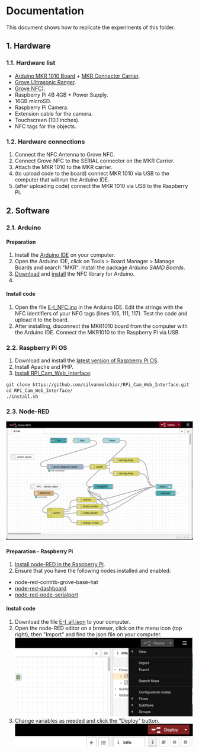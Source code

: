 # Documentation

This document shows how to replicate the experiments of this folder.

## 1. Hardware

### 1.1. Hardware list

 - [Arduino MKR 1010 Board](https://web.archive.org/web/20211011134406/https://docs.arduino.cc/hardware/mkr-wifi-1010/) + [MKR Connector Carrier](https://web.archive.org/web/20211011134727/https://docs.arduino.cc/hardware/mkr-connector-carrier/).
 - [Grove Ultrasonic Ranger](https://web.archive.org/web/20210505093856/https://wiki.seeedstudio.com/Grove-Ultrasonic_Ranger/).
 - [Grove NFC](https://web.archive.org/web/20210118105822/https://wiki.seeedstudio.com/Grove_NFC/)).
 - Raspberry Pi 4B 4GB + Power Supply.
 - 16GB microSD.
 - Raspberry Pi Camera.
 - Extension cable for the camera.
 - Touchscreen (10.1 inches).
 - NFC tags for the objects.

### 1.2. Hardware connections

 1. Connect the NFC Antenna to Grove NFC.
 1. Connect Grove NFC to the SERIAL connector on the MKR Carrier.
 1. Attach the MKR 1010 to the MKR carrier.
 1. (to upload code to the board) connect MKR 1010 via USB to the computer that will run the Arduino IDE.
 1. (after uploading code) connect the MKR 1010 via USB to the Raspberry Pi.

## 2. Software

### 2.1. Arduino

#### Preparation

 1. Install the [Arduino IDE](https://web.archive.org/web/20211006233325/https://www.arduino.cc/en/Guide) on your computer.
 1. Open the Arduino IDE, click on Tools > Board Manager > Manage Boards and search "MKR". Install the package _Arduino SAMD Boards_.
 1. [Download](https://github.com/vongomben/fluid-networks/raw/master/Libraries/NFC.zip) and [install](https://web.archive.org/web/20210118105822/https://wiki.seeedstudio.com/Grove_NFC/) the NFC library for Arduino.
 1.

#### Install code

 1. Open the file [E-I_NFC.ino](E-I_NFC/E-I_NFC.ino) in the Arduino IDE. Edit the strings with the NFC identifiers of your NFG tags (lines 105, 111, 117). Test the code and upload it to the board.
 1. After installing, disconnect the MKR1010 board from the computer with the Arduino IDE. Connect the MKR1010 to the Raspberry Pi via USB.

### 2.2. Raspberry Pi OS

 1. Download and install the [latest version of Raspberry Pi OS](https://web.archive.org/web/20211010224609/https://www.raspberrypi.com/software/).
 1. Install Apache and PHP.
 1. [Install RPI_Cam_Web_Interface](https://github.com/silvanmelchior/RPi_Cam_Web_Interface):

 ```
 git clone https://github.com/silvanmelchior/RPi_Cam_Web_Interface.git
 cd RPi_Cam_Web_Interface/
 ./install.sh
 ```

### 2.3. Node-RED

![node-red](node-red.png)

#### Preparation - Raspberry Pi

 1. [Install node-RED in the Raspberry Pi](https://web.archive.org/web/20210722184839/https://nodered.org/docs/getting-started/raspberrypi).
 1. Ensure that you have the following nodes installed and enabled:
   - node-red-contrib-grove-base-hat
   - [node-red-dashboard](https://web.archive.org/web/20210831063326/https://flows.nodered.org/node/node-red-dashboard)
   - [node-red-node-serialport](https://web.archive.org/web/20210304154738/https://flows.nodered.org/node/node-red-node-serialport)

#### Install code

 1. Download the file [E-I_all.json](E-I_node/E-I_all.json) to your computer.
 1. Open the node-RED editor on a browser, click on the menu icon (top right), then "Import" and find the json file on your computer.
 ![Import](import.png)
 1. Change variables as needed and click the "Deploy" button.
 ![Deploy](deploy.png)
